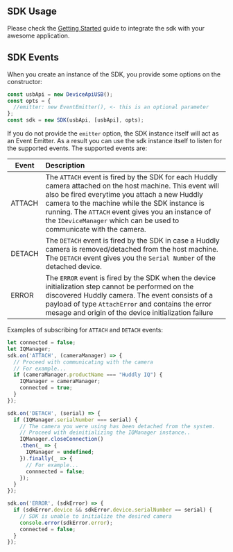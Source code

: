 ## SDK Usage
Please check the [Getting Started](http://developer.huddly.com/index.html) guide to integrate the sdk with your awesome application.

## SDK Events
When you create an instance of the SDK, you provide some options on the constructor:

```javascript
const usbApi = new DeviceApiUSB();
const opts = {
  //emitter: new EventEmitter(), <- this is an optional parameter
};
const sdk = new SDK(usbApi, [usbApi], opts);
```
If you do not provide the `emitter` option, the SDK instance itself will act as an Event Emitter. As a result you can use the sdk instance itself to listen for the supported events. The supported events are:

| Event        | Description    |
| ------------- |:-------------|
| ATTACH  | The `ATTACH` event is fired by the SDK for each Huddly camera attached on the host machine. This event will also be fired everytime you attach a new Huddly camera to the machine while the SDK instance is running. The `ATTACH` event gives you an instance of the `IDeviceManager` which can be used to communicate with the camera.|
| DETACH  | The `DETACH` event is fired by the SDK in case a Huddly camera is removed/detached from the host machine. The `DETACH` event gives you the `Serial Number` of the detached device. |
| ERROR  | The `ERROR` event is fired by the SDK when the device initialization step cannot be performed on the discovered Huddly camera. The event consists of a payload of type `AttachError` and contains the error mesage and origin of the device initialization failure |

Examples of subscribing for `ATTACH` and `DETACH` events:

```javascript
let connected = false;
let IQManager;
sdk.on('ATTACH', (cameraManager) => {
  // Proceed with communicating with the camera
  // For example...
  if (cameraManager.productName === "Huddly IQ") {
    IQManager = cameraManager;
    connected = true;
  }
});

sdk.on('DETACH', (serial) => {
  if (IQManager.serialNumber === serial) {
    // The camera you were using has been detached from the system.
    // Proceed with deinitializing the IQManager instance..
    IQManager.closeConnection()
    .then(_ => {
      IQManager = undefined;
    }).finally(_ => {
      // For example...
      connnected = false;
    });
  }
});

sdk.on('ERROR', (sdkError) => {
  if (sdkError.device && sdkError.device.serialNumber == serial) {
    // SDK is unable to initialize the desired camera
    console.error(sdkError.error);
    connected = false;
  }
});
```
